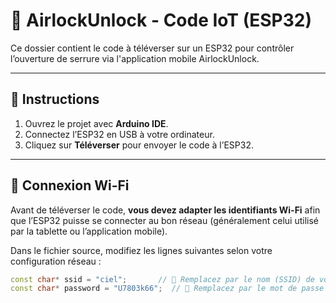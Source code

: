 # 🔌 AirlockUnlock - Code IoT (ESP32)

Ce dossier contient le code à téléverser sur un ESP32 pour contrôler l’ouverture de serrure via l'application mobile AirlockUnlock.

---

## 🚀 Instructions

1. Ouvrez le projet avec **Arduino IDE**.
2. Connectez l’ESP32 en USB à votre ordinateur.
3. Cliquez sur **Téléverser** pour envoyer le code à l’ESP32.

---

## 📡 Connexion Wi-Fi

Avant de téléverser le code, **vous devez adapter les identifiants Wi-Fi** afin que l’ESP32 puisse se connecter au bon réseau (généralement celui utilisé par la tablette ou l’application mobile).

Dans le fichier source, modifiez les lignes suivantes selon votre configuration réseau :

```cpp
const char* ssid = "ciel";       // 🔁 Remplacez par le nom (SSID) de votre point d’accès Wi-Fi
const char* password = "U7803k66";  // 🔁 Remplacez par le mot de passe associé
